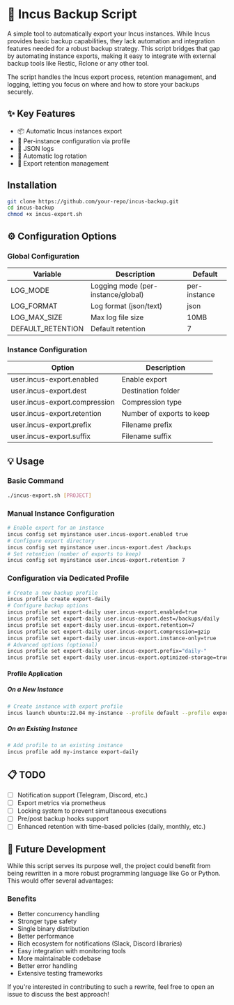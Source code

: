 # 🚀 Incus Backup Script
A simple tool to automatically export your Incus instances. While Incus provides basic backup capabilities, they lack automation and integration features needed for a robust backup strategy. This script bridges that gap by automating instance exports, making it easy to integrate with external backup tools like Restic, Rclone or any other tool.

The script handles the Incus export process, retention management, and logging, letting you focus on where and how to store your backups securely.

## ✨ Key Features
- 📦 Automatic Incus instances export
- 🎯 Per-instance configuration via profile
- 📝 JSON logs
- 🔄 Automatic log rotation
- 🧹 Export retention management

## Installation
```bash
git clone https://github.com/your-repo/incus-backup.git
cd incus-backup
chmod +x incus-export.sh
```

## ⚙️ Configuration Options
### Global Configuration
| Variable | Description | Default |
|----------|-------------|---------|
| LOG_MODE | Logging mode (per-instance/global) | per-instance |
| LOG_FORMAT | Log format (json/text) | json |
| LOG_MAX_SIZE | Max log file size | 10MB |
| DEFAULT_RETENTION | Default retention | 7 |

### Instance Configuration
| Option | Description |
|--------|-------------|
| user.incus-export.enabled | Enable export |
| user.incus-export.dest | Destination folder |
| user.incus-export.compression | Compression type |
| user.incus-export.retention | Number of exports to keep |
| user.incus-export.prefix | Filename prefix |
| user.incus-export.suffix | Filename suffix |

## 💡 Usage
### Basic Command
```bash
./incus-export.sh [PROJECT]
```

### Manual Instance Configuration
```bash
# Enable export for an instance
incus config set myinstance user.incus-export.enabled true
# Configure export directory
incus config set myinstance user.incus-export.dest /backups
# Set retention (number of exports to keep)
incus config set myinstance user.incus-export.retention 7
```

### Configuration via Dedicated Profile
```bash
# Create a new backup profile
incus profile create export-daily
# Configure backup options
incus profile set export-daily user.incus-export.enabled=true
incus profile set export-daily user.incus-export.dest=/backups/daily
incus profile set export-daily user.incus-export.retention=7
incus profile set export-daily user.incus-export.compression=gzip
incus profile set export-daily user.incus-export.instance-only=true
# Advanced options (optional)
incus profile set export-daily user.incus-export.prefix="daily-"
incus profile set export-daily user.incus-export.optimized-storage=true
```

#### Profile Application
##### On a New Instance
```bash
# Create instance with export profile
incus launch ubuntu:22.04 my-instance --profile default --profile export-daily
```

##### On an Existing Instance
```bash
# Add profile to an existing instance
incus profile add my-instance export-daily
```

## 📋 TODO
- [ ] Notification support (Telegram, Discord, etc.)
- [ ] Export metrics via prometheus
- [ ] Locking system to prevent simultaneous executions
- [ ] Pre/post backup hooks support
- [ ] Enhanced retention with time-based policies (daily, monthly, etc.)

## 🔄 Future Development

While this script serves its purpose well, the project could benefit from being rewritten in a more robust programming language like Go or Python. This would offer several advantages:

### Benefits
- Better concurrency handling
- Stronger type safety
- Single binary distribution
- Better performance
- Rich ecosystem for notifications (Slack, Discord libraries)
- Easy integration with monitoring tools
- More maintainable codebase
- Better error handling
- Extensive testing frameworks

If you're interested in contributing to such a rewrite, feel free to open an issue to discuss the best approach!